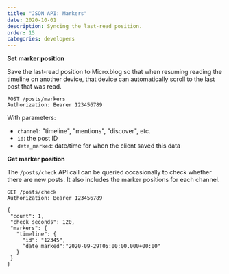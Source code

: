```yaml
---
title: "JSON API: Markers"
date: 2020-10-01
description: Syncing the last-read position.
order: 15
categories: developers
---
```


**Set marker position**

Save the last-read position to Micro.blog so that when resuming reading the timeline on another device, that device can automatically scroll to the last post that was read.

```
POST /posts/markers
Authorization: Bearer 123456789
````

With parameters:

* `channel`: "timeline", "mentions", "discover", etc.
* `id`: the post ID
* `date_marked`: date/time for when the client saved this data

**Get marker position**

The `/posts/check` API call can be queried occasionally to check whether there are new posts. It also includes the marker positions for each channel.

```
GET /posts/check
Authorization: Bearer 123456789
````

```
{
 "count": 1,
 "check_seconds": 120,
 "markers": {
   "timeline": {
     "id": "12345",
     “date_marked":"2020-09-29T05:00:00.000+00:00"
   }
 }
}
```

